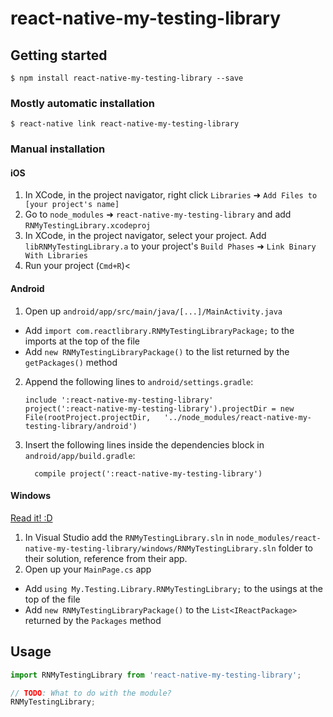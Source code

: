 
# react-native-my-testing-library

## Getting started

`$ npm install react-native-my-testing-library --save`

### Mostly automatic installation

`$ react-native link react-native-my-testing-library`

### Manual installation


#### iOS

1. In XCode, in the project navigator, right click `Libraries` ➜ `Add Files to [your project's name]`
2. Go to `node_modules` ➜ `react-native-my-testing-library` and add `RNMyTestingLibrary.xcodeproj`
3. In XCode, in the project navigator, select your project. Add `libRNMyTestingLibrary.a` to your project's `Build Phases` ➜ `Link Binary With Libraries`
4. Run your project (`Cmd+R`)<

#### Android

1. Open up `android/app/src/main/java/[...]/MainActivity.java`
  - Add `import com.reactlibrary.RNMyTestingLibraryPackage;` to the imports at the top of the file
  - Add `new RNMyTestingLibraryPackage()` to the list returned by the `getPackages()` method
2. Append the following lines to `android/settings.gradle`:
  	```
  	include ':react-native-my-testing-library'
  	project(':react-native-my-testing-library').projectDir = new File(rootProject.projectDir, 	'../node_modules/react-native-my-testing-library/android')
  	```
3. Insert the following lines inside the dependencies block in `android/app/build.gradle`:
  	```
      compile project(':react-native-my-testing-library')
  	```

#### Windows
[Read it! :D](https://github.com/ReactWindows/react-native)

1. In Visual Studio add the `RNMyTestingLibrary.sln` in `node_modules/react-native-my-testing-library/windows/RNMyTestingLibrary.sln` folder to their solution, reference from their app.
2. Open up your `MainPage.cs` app
  - Add `using My.Testing.Library.RNMyTestingLibrary;` to the usings at the top of the file
  - Add `new RNMyTestingLibraryPackage()` to the `List<IReactPackage>` returned by the `Packages` method


## Usage
```javascript
import RNMyTestingLibrary from 'react-native-my-testing-library';

// TODO: What to do with the module?
RNMyTestingLibrary;
```
  